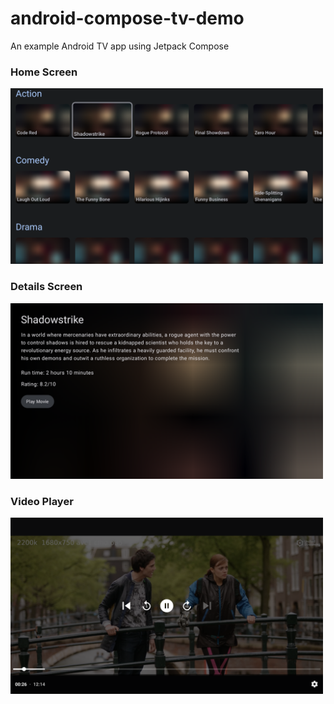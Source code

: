 # android-compose-tv-demo

An example Android TV app using Jetpack Compose 


### Home Screen

<img src="HomeScreen.png" width="500px" />


### Details Screen

<img src="DetailsScreen.png" width="500px" />

### Video Player

<img src="VideoScreen.png" width="500px" />

